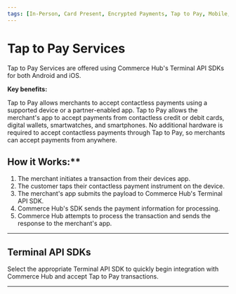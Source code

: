 ```yaml
---
tags: [In-Person, Card Present, Encrypted Payments, Tap to Pay, Mobile, Wallet, Contactless]
---
```


# Tap to Pay Services

Tap to Pay Services are offered using Commerce Hub's Terminal API SDKs for both Android and iOS.

**Key benefits:**

Tap to Pay allows merchants to accept contactless payments using a supported device or a partner-enabled app. Tap to Pay allows the merchant's app to accept payments from contactless credit or debit cards, digital wallets, smartwatches, and smartphones. No additional hardware is required to accept contactless payments through Tap to Pay, so merchants can accept payments from anywhere.

## How it Works:**

1. The merchant initiates a transaction from their devices app.
2. The customer taps their contactless payment instrument on the device.
3. The merchant's app submits the payload to Commerce Hub's Terminal API SDK.
4. Commerce Hub's SDK sends the payment information for processing.
5. Commerce Hub attempts to process the transaction and sends the response to the merchant's app.

---

## Terminal API SDKs

Select the appropriate Terminal API SDK to quickly begin integration with Commerce Hub and accept Tap to Pay transactions.

<!-- type: row -->

<!-- type: card
title: Tap to Pay on Android
description: Integrate your POS app with the Commerce Hub's Terminal API SDK for Android to make Tap to Pay on Android transactions.
link:
-->

<!-- type: card
title: Tap to Pay on iPhone
description: Integrate your POS app with the Commerce Hub's Terminal API SDK for iOS to make Tap to Pay on iPhone transactions.
link: ?path=docs/In-Person/Integrations/Terminal-API/iPhone-TTP.md
-->

<!-- type: row-end -->

---
